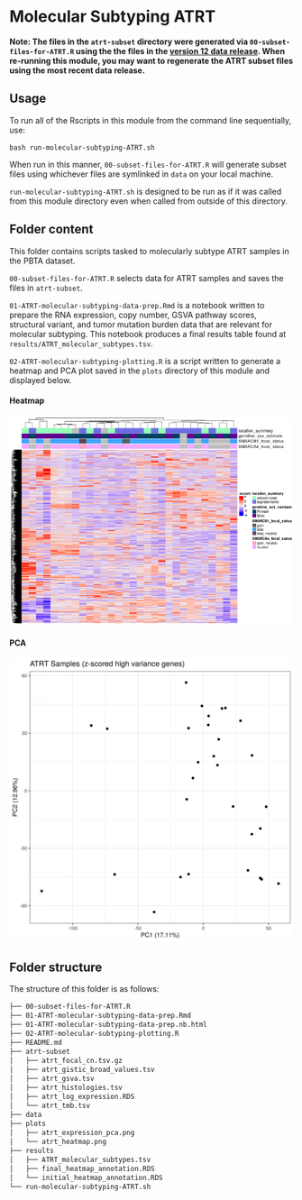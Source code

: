 # Molecular Subtyping ATRT

**Note: The files in the `atrt-subset` directory were generated via `00-subset-files-for-ATRT.R` using the the files in the [version 12 data release](https://github.com/AlexsLemonade/OpenPBTA-analysis/pull/293).
When re-running this module, you may want to regenerate the ATRT subset files using the most recent data release.**

## Usage

To run all of the Rscripts in this module from the command line sequentially, use:

```
bash run-molecular-subtyping-ATRT.sh
```

When run in this manner, `00-subset-files-for-ATRT.R` will generate subset files using whichever files are symlinked in `data` on your local machine.

`run-molecular-subtyping-ATRT.sh` is designed to be run as if it was called from this module directory even when called from outside of this directory.

## Folder content

This folder contains scripts tasked to molecularly subtype ATRT samples in the PBTA dataset.

`00-subset-files-for-ATRT.R` selects data for ATRT samples and saves the files in `atrt-subset`.

`01-ATRT-molecular-subtyping-data-prep.Rmd` is a notebook written to prepare the RNA expression, copy number, GSVA pathway scores, structural variant, and tumor mutation burden data that are relevant for molecular subtyping. This notebook produces a final results table found at `results/ATRT_molecular_subtypes.tsv`. 

`02-ATRT-molecular-subtyping-plotting.R` is a script written to generate a heatmap and PCA plot saved in the `plots` directory of this module and displayed below.

#### Heatmap

![](plots/atrt_heatmap.png)

#### PCA

![](plots/atrt_expression_pca.png)

## Folder structure 

The structure of this folder is as follows:

```
├── 00-subset-files-for-ATRT.R
├── 01-ATRT-molecular-subtyping-data-prep.Rmd
├── 01-ATRT-molecular-subtyping-data-prep.nb.html
├── 02-ATRT-molecular-subtyping-plotting.R
├── README.md
├── atrt-subset
│   ├── atrt_focal_cn.tsv.gz
│   ├── atrt_gistic_broad_values.tsv
│   ├── atrt_gsva.tsv
│   ├── atrt_histologies.tsv
│   ├── atrt_log_expression.RDS
│   └── atrt_tmb.tsv
├── data
├── plots
│   ├── atrt_expression_pca.png
│   └── atrt_heatmap.png
├── results
│   ├── ATRT_molecular_subtypes.tsv
│   ├── final_heatmap_annotation.RDS
│   └── initial_heatmap_annotation.RDS
└── run-molecular-subtyping-ATRT.sh
```